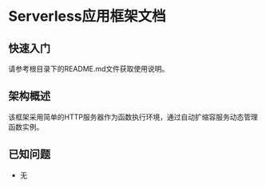 # Serverless应用框架文档
## 快速入门
请参考根目录下的README.md文件获取使用说明。
## 架构概述
该框架采用简单的HTTP服务器作为函数执行环境，通过自动扩缩容服务动态管理函数实例。
## 已知问题
- 无
